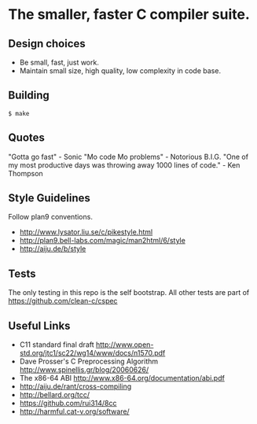 # The smaller, faster C compiler suite.

## Design choices

- Be small, fast, just work.
- Maintain small size, high quality, low complexity in code base.

## Building

```
$ make
```

## Quotes

"Gotta go fast" - Sonic
"Mo code Mo problems" - Notorious B.I.G.
"One of my most productive days was throwing away 1000 lines of code." - Ken Thompson

## Style Guidelines

Follow plan9 conventions.

- http://www.lysator.liu.se/c/pikestyle.html
- http://plan9.bell-labs.com/magic/man2html/6/style
- http://aiju.de/b/style

## Tests

The only testing in this repo is the self bootstrap.
All other tests are part of https://github.com/clean-c/cspec

## Useful Links

- C11 standard final draft http://www.open-std.org/jtc1/sc22/wg14/www/docs/n1570.pdf
- Dave Prosser's C Preprocessing Algorithm http://www.spinellis.gr/blog/20060626/
- The x86-64 ABI http://www.x86-64.org/documentation/abi.pdf
- http://aiju.de/rant/cross-compiling
- http://bellard.org/tcc/
- https://github.com/rui314/8cc
- http://harmful.cat-v.org/software/
